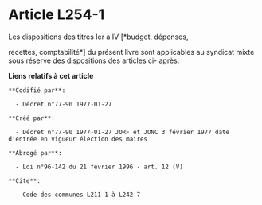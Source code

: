 # Article L254-1

Les dispositions des titres Ier à IV [*budget, dépenses,

recettes, comptabilité*] du présent livre sont applicables au syndicat mixte sous réserve des dispositions des articles ci-
après.

**Liens relatifs à cet article**

	**Codifié par**:

	  - Décret n°77-90 1977-01-27

	**Créé par**:

	  - Décret n°77-90 1977-01-27 JORF et JONC 3 février 1977 date d'entrée en vigueur élection des maires

	**Abrogé par**:

	  - Loi n°96-142 du 21 février 1996 - art. 12 (V)

	**Cite**:

	  - Code des communes L211-1 à L242-7
